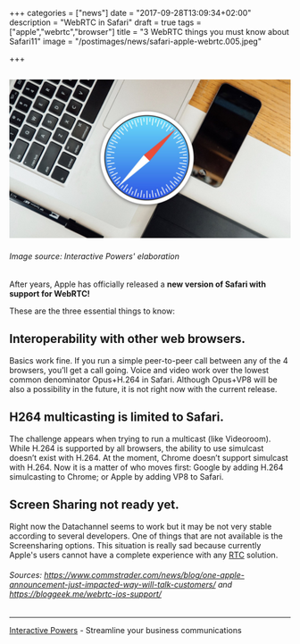 +++
categories = ["news"]
date = "2017-09-28T13:09:34+02:00"
description = "WebRTC in Safari"
draft = true
tags = ["apple","webrtc","browser"]
title = "3 WebRTC things you must know about Safari11"
image = "/postimages/news/safari-apple-webrtc.005.jpeg"

+++

![WebRTC apple](/postimages/news/safari-apple-webrtc.005.jpeg)
---------
###### Image source: Interactive Powers' elaboration


After years, Apple has officially released a **new version of Safari with support for WebRTC!** 

These are the three essential things to know:


## Interoperability with other web browsers.

Basics work fine. If you run a simple peer-to-peer call between any of the 4 browsers, you’ll get a call going. Voice and video work over the lowest common denominator Opus+H.264 in Safari. Although Opus+VP8 will be also a possibility in the future, it is not right now with the current release.

## H264 multicasting is limited to Safari.

The challenge appears when trying to run a multicast (like Videoroom). While H.264 is supported by all browsers, the ability to use simulcast doesn’t exist with H.264. At the moment, Chrome doesn’t support simulcast with H.264. Now it is a matter of who moves first: Google by adding H.264 simulcasting to Chrome; or Apple by adding VP8 to Safari.

## Screen Sharing not ready yet. 

Right now the Datachannel seems to work but it may be not very stable according to several developers. One of things that are not available is the Screensharing options. This situation is really sad because currently Apple's users cannot have a complete experience with any [RTC](http://blog.ivrpowers.com/post/technologies/what-is-rtc/) solution.

###### Sources: https://www.commstrader.com/news/blog/one-apple-announcement-just-impacted-way-will-talk-customers/ and https://bloggeek.me/webrtc-ios-support/


---
[Interactive Powers](http://www.ivrpowers.com/ ) - Streamline your business communications



